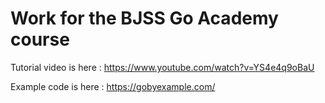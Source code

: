 # Work for the BJSS Go Academy course

Tutorial video is here : https://www.youtube.com/watch?v=YS4e4q9oBaU

Example code is here : https://gobyexample.com/




